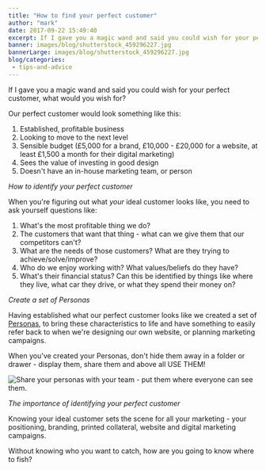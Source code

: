 ```yaml
---
title: "How to find your perfect customer"
author: "mark"
date: 2017-09-22 15:49:40
excerpt: If I gave you a magic wand and said you could wish for your perfect customer, what would you wish for?
banner: images/blog/shutterstock_459296227.jpg
bannerLarge: images/blog/shutterstock_459296227.jpg
blog/categories: 
 - tips-and-advice
---
```


If I gave you a magic wand and said you could wish for your perfect customer, what would you wish for?

Our perfect customer would look something like this:

1. Established, profitable business
1. Looking to move to the next level
1. Sensible budget (£5,000 for a brand, £10,000 - £20,000 for a website, at least £1,500 a month for their digital marketing)
1. Sees the value of investing in good design
1. Doesn't have an in-house marketing team, or person


*How to identify your perfect customer*

When you're figuring out what *your* ideal customer looks like, you need to ask yourself questions like:

1. What's the most profitable thing we do?
1. The customers that want that thing - what can we give them that our competitors can't?
1. What are the needs of those customers? What are they trying to achieve/solve/improve?
1. Who do we enjoy working with? What values/beliefs do they have?
1. What's their financial status? Can this be identified by things like where they live, what car they drive, or what they spend their money on?


*Create a set of Personas*

Having established what our perfect customer looks like we created a set of [Personas](http://www.tomango.co.uk/thinks/what-are-personas/), to bring these characteristics to life and have something to easily refer back to when we're designing our own website, or planning marketing campaigns.

When you've created your Personas, don't hide them away in a folder or drawer - display them, share them and above all USE THEM!

![](images/blog/IMG-0174-1024x768.jpg "Share your personas with your team - put them where everyone can see them.")

*The importance of identifying your perfect customer*

Knowing your ideal customer sets the scene for all your marketing - your positioning, branding, printed collateral, website and digital marketing campaigns.

Without knowing who you want to catch, how are you going to know where to fish?


